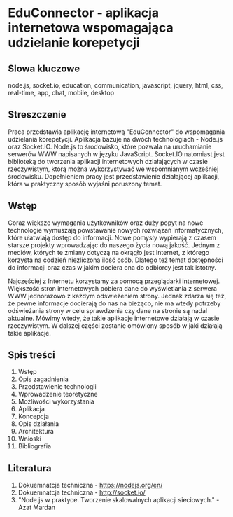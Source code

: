 # EduConnector - aplikacja internetowa wspomagająca udzielanie korepetycji

## Slowa kluczowe
node.js, socket.io, education, communication, javascript, jquery, html, css, real-time, app, chat, mobile, desktop

## Streszczenie
Praca przedstawia aplikację internetową "EduConnector" do wspomagania udzielania korepetycji. Aplikacja bazuje na dwóch technologiach - Node.js oraz Socket.IO. Node.js to środowisko, które pozwala na uruchamianie serwerów WWW napisanych w języku JavaScript. Socket.IO natomiast jest biblioteką do tworzenia aplikacji internetowych działających w czasie rzeczywistym, którą można wykorzystywać we wspomnianym wcześniej środowisku. Dopełnieniem pracy jest przedstawienie działającej aplikacji, która w praktyczny sposób wyjaśni poruszony temat. 

## Wstęp
Coraz większe wymagania użytkowników oraz duży popyt na nowe technologie wymuszają powstawanie nowych rozwiązań informatycznych, które ułatwiają dostęp do informacji. Nowe pomysły wypierają z czasem starsze projekty wprowadzając do naszego życia nową jakość. Jednym z mediów, których te zmiany dotyczą na okrągło jest Internet, z którego korzysta na codzień niezliczona ilość osób. Dlatego też temat dostępności do informacji oraz czas w jakim dociera ona do odbiorcy jest tak istotny.

Najczęściej z Internetu korzystamy za pomocą przeglądarki internetowej. Większość stron internetowych pobiera dane do wyświetlania z serwera WWW jednorazowo z każdym odświeżeniem strony. Jednak zdarza się też, że pewne informacje docierają do nas na bieżąco, nie ma wtedy potrzeby odświeżania strony w celu sprawdzenia czy dane na stronie są nadal aktualne. Mówimy wtedy, że takie aplikacje internetowe działają w czasie rzeczywistym. W dalszej części zostanie omówiony sposób w jaki działają takie aplikacje.

## Spis treści
1. Wstęp
2. Opis zagadnienia
3. Przedstawienie technologii
  1. Wprowadzenie teoretyczne
  2. Możliwości wykorzystania
4. Aplikacja
  1. Koncepcja
  2. Opis działania
  3. Architektura
5. Wnioski
6. Bibliografia

## Literatura
1. Dokuemnatcja techniczna - https://nodejs.org/en/
2. Dokuemnatcja techniczna - http://socket.io/
3. "Node.js w praktyce. Tworzenie skalowalnych aplikacji sieciowych." - Azat Mardan
